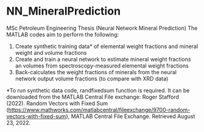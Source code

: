 # NN_MineralPrediction
MSc Petroleum Engineering Thesis (Neural Network Mineral Prediction)
The MATLAB codes aim to perform the following:
1) Create synthetic training data* of elemental weight fractions and mineral weight and volume fractions
2) Create and train a neural network to estimate mineral weight fractions an volumes from spectroscopy-measured elemental weight fractions
3) Back-calculates the weight fractions of minerals from the neural network output volume fractions (to compare with XRD data)

*To run synthetic data code, randfixedsum function is required. It can be downloaded from the MATLAB Central File exchange:
Roger Stafford (2022). Random Vectors with Fixed Sum (https://www.mathworks.com/matlabcentral/fileexchange/9700-random-vectors-with-fixed-sum), MATLAB Central File Exchange. Retrieved August 23, 2022.
